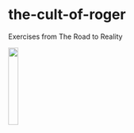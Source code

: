 # the-cult-of-roger
Exercises from The Road to Reality

<img src=https://github.com/user-attachments/assets/e47a31d5-7a38-4426-af79-290f732c3b8f width=20%>

